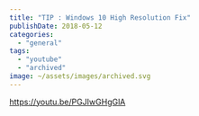 ```yaml
---
title: "TIP : Windows 10 High Resolution Fix"
publishDate: 2018-05-12
categories: 
  - "general"
tags: 
  - "youtube"
  - "archived"
image: ~/assets/images/archived.svg
---
```


https://youtu.be/PGJIwGHgGlA
